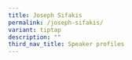 ```yaml
---
title: Joseph Sifakis
permalink: /joseph-sifakis/
variant: tiptap
description: ""
third_nav_title: Speaker profiles
---
```


